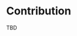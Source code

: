 # Contribution

<head>
  <meta charset="UTF-8" />
  <meta name="author" content="Vitalii Honta" />
  <meta name="description" content="Scala QL - contribution" />
  <meta name="keywords" content="scala-ql, contribution" />
</head>

TBD